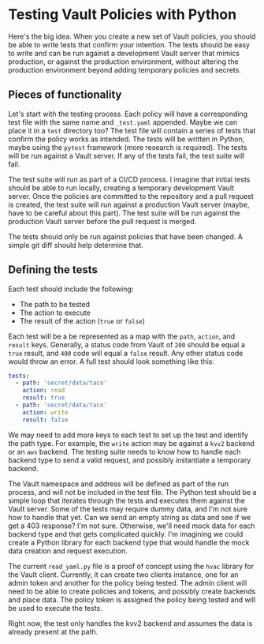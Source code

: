 # Testing Vault Policies with Python

Here's the big idea. When you create a new set of Vault policies, you should be able to write tests that confirm your intention. The tests should be easy to write and can be run against a development Vault server that mimics production, or against the production environment, without altering the production environment beyond adding temporary policies and secrets.

## Pieces of functionality

Let's start with the testing process. Each policy will have a corresponding test file with the same name and `_test.yaml` appended. Maybe we can place it in a `test` directory too? The test file will contain a series of tests that confirm the policy works as intended. The tests will be written in Python, maybe using the `pytest` framework (more research is required). The tests will be run against a Vault server. If any of the tests fail, the test suite will fail.

The test suite will run as part of a CI/CD process. I imagine that initial tests should be able to run locally, creating a temporary development Vault server. Once the policies are committed to the repository and a pull request is created, the test suite will run against a production Vault server (maybe, have to be careful about this part). The test suite will be run against the production Vault server before the pull request is merged.

The tests should only be run against policies that have been changed. A simple git diff should help determine that.

## Defining the tests

Each test should include the following:

* The path to be tested
* The action to execute
* The result of the action (`true` or `false`)

Each test will be a be represented as a map with the `path`, `action`, and `result` keys. Generally, a status code from Vault of `200` should be equal a `true` result, and `400` code will equal a `false` result. Any other status code would throw an error. A full test should look something like this:

```yaml
tests:
  - path: 'secret/data/taco'
    action: read
    result: true
  - path: 'secret/data/taco'
    action: write
    result: false
```

We may need to add more keys to each test to set up the test and identify the path type. For example, the `write` action may be against a `kvv2` backend or an `aws` backend. The testing suite needs to know how to handle each backend type to send a valid request, and possibly instantiate a temporary backend.

The Vault namespace and address will be defined as part of the run process, and will not be included in the test file. The Python test should be a simple loop that iterates through the tests and executes them against the Vault server. Some of the tests may require dummy data, and I'm not sure how to handle that yet. Can we send an empty string as data and see if we get a 403 response? I'm not sure. Otherwise, we'll need mock data for each backend type and that gets complicated quickly. I'm imagining we could create a Python library for each backend type that would handle the mock data creation and request execution.

The current `read_yaml.py` file is a proof of concept using the `hvac` library for the Vault client. Currently, it can create two clients instance, one for an admin token and another for the policy being tested. The admin client will need to be able to create policies and tokens, and possibly create backends and place data. The policy token is assigned the policy being tested and will be used to execute the tests.

Right now, the test only handles the kvv2 backend and assumes the data is already present at the path.
